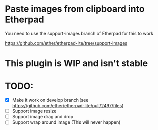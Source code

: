 # Paste images from clipboard into Etherpad

You need to use the support-images branch of Etherpad for this to work

https://github.com/ether/etherpad-lite/tree/support-images

# This plugin is WIP and isn't stable 

# TODO:
 - [x] Make it work on develop branch (see https://github.com/ether/etherpad-lite/pull/2497/files)
 - [ ] Support image resize
 - [ ] Support image drag and drop
 - [ ] Support wrap around image (This will never happen)
